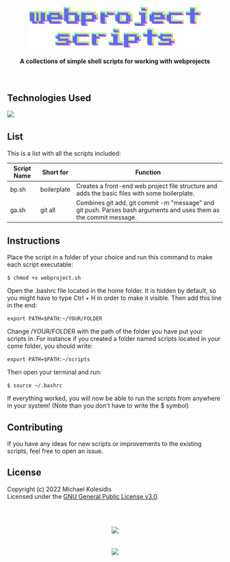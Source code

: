 <br><br>
<div align="center">
  <img src="./webproject-script-logo.png">
  <h4>A collections of simple shell scripts for working with webprojects</h4>
</div>
<br>


## Technologies Used
<a href="https://en.wikipedia.org/wiki/Bash_(Unix_shell)"><img src="https://github.com/michaelkolesidis/tech-icons/blob/main/icons/bash/bash-original.svg" height="50px" /></a>


## List
This is a list with all the scripts included:


| Script Name | Short for     | Function |
|-------------|---------------|----------|
| bp.sh       | boilerplate   | Creates a front-end web project file structure and adds the basic files with some boilerplate. |
| ga.sh       | git all       | Combines git add, git commit -m "message" and git push. Parses bash arguments and uses them as the commit message. |



## Instructions

Place the script in a folder of your choice and run this command to make each script executable:
```
$ chmod +x webproject.sh
```

Open the .bashrc file located in the home folder. It is hidden by default, so you might have to type Ctrl + H in order to make it visible. Then add this line in the end:
```
export PATH=$PATH:~/YOUR/FOLDER
```

Change /YOUR/FOLDER with the path of the folder you have put your scripts in. For instance if you created a folder named scripts located in your come folder, you should write:
```
export PATH=$PATH:~/scripts
```

Then open your terminal and run:
```
$ source ~/.bashrc
```

If everything worked, you will now be able to run the scripts from anywhere in your system! (Note than you don't have to write the $ symbol)



## Contributing

If you have any ideas for new scripts or improvements to the existing scripts, feel free to open an issue.



## License

Copyright (c) 2022 Michael Kolesidis<br>
Licensed under the [GNU General Public License v3.0](https://github.com/michaelkolesidis/webproject-script/blob/main/LICENSE).


[//]: # (Free Software)
<div align="center">
  <br>
  <br>

  <a href="https://github.com/michaelkolesidis/made-with-linux" target="_blank"><img src="https://upload.wikimedia.org/wikipedia/commons/thumb/f/f9/Made_with_Linux.png/240px-Made_with_Linux.png"></a>
</div>
<br>                                                      
<div align="center">
  <a href="https://endsoftwarepatents.org/innovating-without-patents"><img style="height: 90px;" src="https://static.fsf.org/nosvn/esp/logos/innovating-without-patents.svg"></a>
</div>
